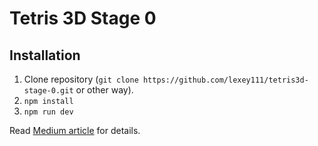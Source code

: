 # Tetris 3D Stage 0

## Installation

1. Clone repository (`git clone https://github.com/lexey111/tetris3d-stage-0.git` or other way).
2. `npm install`
3. `npm run dev`


Read [Medium article]() for details.
